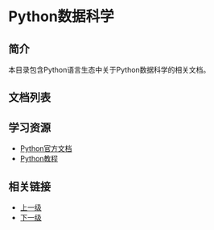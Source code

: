 # Python数据科学

## 简介
本目录包含Python语言生态中关于Python数据科学的相关文档。

## 文档列表
<!-- 文档将自动添加到这里 -->

## 学习资源
- [Python官方文档](https://docs.python.org/)
- [Python教程](https://docs.python.org/3/tutorial/)

## 相关链接
- [上一级](../README.md)
- [下一级](../README.md)
